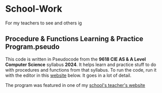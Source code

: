 # School-Work
For my teachers to see and others ig


## Procedure & Functions Learning & Practice Program.pseudo

This code is written in Pseudocode from the **9618 CIE AS & A Level Computer Science** syllabus **2024**. It helps learn and practice stuff to do with procedures and functions from that syllabus. To run the code, run it with the editor in this [website](https://pseudocode.pro/editor) below. It goes in a lot of detail.

The program was featured in one of my [school's teacher's website](https://sites.google.com/gardenschool.edu.my/problem-solving9618/programming/procedures-and-functions?authuser=0)
